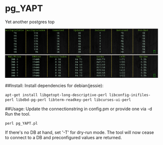 # pg_YAPT
Yet another postgres top

![alt tag](https://github.com/zesoup/pg_YAPT/blob/master/preview.png)


##Install:
Install dependencies for debian(jessie):

    apt-get install libgetopt-long-descriptive-perl libconfig-inifiles-perl libdbd-pg-perl libterm-readkey-perl libcurses-ui-perl


##Usage:
Update the connectionstring in config.pm or provide one via -d
Run the tool.

    perl pg_YAPT.pl


If there's no DB at hand, set '-T' for dry-run mode.
The tool will now cease to connect to a DB and preconfigured values are returned.

